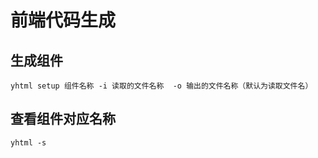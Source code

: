 # 前端代码生成

## 生成组件
```
yhtml setup 组件名称 -i 读取的文件名称  -o 输出的文件名称（默认为读取文件名）
```
## 查看组件对应名称
```
yhtml -s
```
